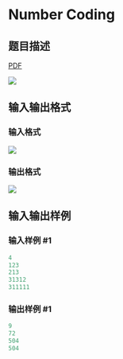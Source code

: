 # Number Coding

## 题目描述

[problemUrl]: https://uva.onlinejudge.org/index.php?option=com_onlinejudge&Itemid=8&category=278&page=show_problem&problem=3799

[PDF](https://uva.onlinejudge.org/external/123/p12377.pdf)

![](https://cdn.luogu.com.cn/upload/vjudge_pic/UVA12377/62125ebcc25aefdb63c87648bec5a99dde40ae21.png)

## 输入输出格式

### 输入格式

![](https://cdn.luogu.com.cn/upload/vjudge_pic/UVA12377/9e3f1752667cec2cefbbb6108492fe7b7951307f.png)

### 输出格式

![](https://cdn.luogu.com.cn/upload/vjudge_pic/UVA12377/71c3dc838ff368f06a823562986e1e1038f9c47a.png)

## 输入输出样例

### 输入样例 #1

```cpp
4
123
213
31312
311111
```


### 输出样例 #1

```cpp
9
72
504
504
```


